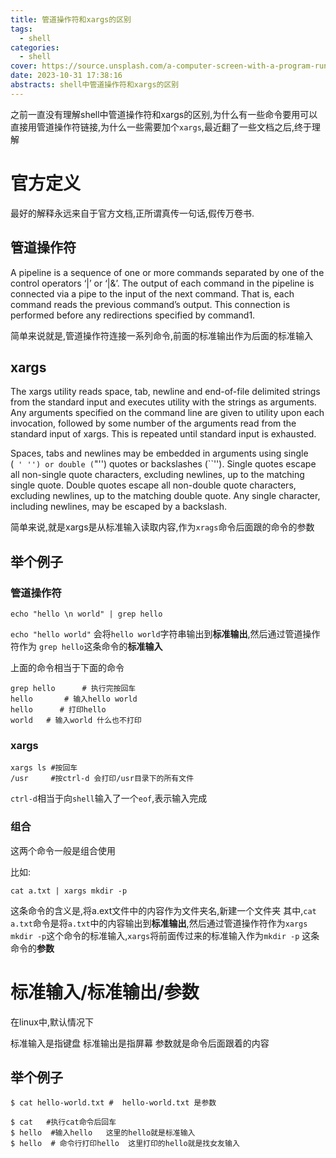 ```yaml
---
title: 管道操作符和xargs的区别
tags:
  - shell
categories:
  - shell
cover: https://source.unsplash.com/a-computer-screen-with-a-program-running-on-it-NLSXFjl_nhc/1200x628
date: 2023-10-31 17:38:16
abstracts: shell中管道操作符和xargs的区别
---
```



之前一直没有理解shell中管道操作符和xargs的区别,为什么有一些命令要用可以直接用管道操作符链接,为什么一些需要加个`xargs`,最近翻了一些文档之后,终于理解


# 官方定义

最好的解释永远来自于官方文档,正所谓真传一句话,假传万卷书.

## 管道操作符

A pipeline is a sequence of one or more commands separated by one of the control operators ‘|’ or ‘|&’.
The output of each command in the pipeline is connected via a pipe to the input of the next command. That is, each command reads the previous command’s output. This connection is performed before any redirections specified by command1.


简单来说就是,管道操作符连接一系列命令,前面的标准输出作为后面的标准输入

<!--more-->


## xargs

The xargs utility reads space, tab, newline and end-of-file delimited strings from the standard input and executes utility with the strings
     as arguments.
Any arguments specified on the command line are given to utility upon each invocation, followed by some number of the arguments read from
the standard input of xargs.  This is repeated until standard input is exhausted.

Spaces, tabs and newlines may be embedded in arguments using single (`` ' '') or double (``"'') quotes or backslashes (``\'').  Single
quotes escape all non-single quote characters, excluding newlines, up to the matching single quote.  Double quotes escape all non-double
quote characters, excluding newlines, up to the matching double quote.  Any single character, including newlines, may be escaped by a
backslash.



简单来说,就是xargs是从标准输入读取内容,作为`xrags`命令后面跟的命令的参数


## 举个例子

### 管道操作符

```shell
echo "hello \n world" | grep hello
```

`echo "hello world"` 会将`hello world`字符串输出到**标准输出**,然后通过管道操作符作为 `grep hello`这条命令的**标准输入**

上面的命令相当于下面的命令

```shell
grep hello      # 执行完按回车
hello       # 输入hello world
hello      # 打印hello
world   # 输入world 什么也不打印
```

### xargs

```shell
xargs ls #按回车
/usr     #按ctrl-d 会打印/usr目录下的所有文件
```

`ctrl-d`相当于向`shell`输入了一个`eof`,表示输入完成

### 组合

这两个命令一般是组合使用

比如:

```shell
cat a.txt | xargs mkdir -p 
```

这条命令的含义是,将a.ext文件中的内容作为文件夹名,新建一个文件夹
其中,`cat a.txt`命令是将`a.txt`中的内容输出到**标准输出**,然后通过管道操作符作为`xargs mkdir -p`这个命令的标准输入,`xargs`将前面传过来的标准输入作为`mkdir -p` 这条命令的**参数**

# 标准输入/标准输出/参数

在linux中,默认情况下

标准输入是指键盘
标准输出是指屏幕
参数就是命令后面跟着的内容


## 举个例子

```shell
$ cat hello-world.txt #  hello-world.txt 是参数

$ cat   #执行cat命令后回车
$ hello  #输入hello   这里的hello就是标准输入
$ hello  # 命令行打印hello  这里打印的hello就是找女友输入
```




